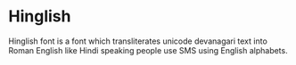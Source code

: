 # Hinglish
Hinglish font is a font which transliterates unicode devanagari text into Roman English like Hindi speaking people use SMS using English alphabets.
